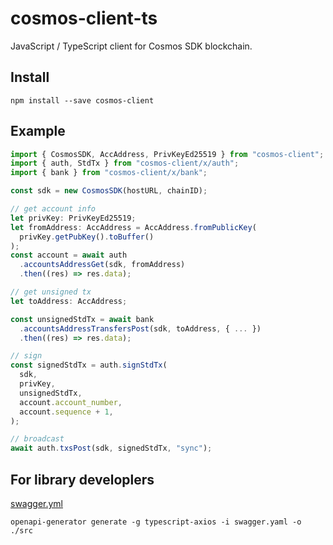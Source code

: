 # cosmos-client-ts

JavaScript / TypeScript client for Cosmos SDK blockchain.

## Install

```shell
npm install --save cosmos-client
```

## Example

```typescript
import { CosmosSDK, AccAddress, PrivKeyEd25519 } from "cosmos-client";
import { auth, StdTx } from "cosmos-client/x/auth";
import { bank } from "cosmos-client/x/bank";

const sdk = new CosmosSDK(hostURL, chainID);

// get account info
let privKey: PrivKeyEd25519;
let fromAddress: AccAddress = AccAddress.fromPublicKey(
  privKey.getPubKey().toBuffer()
);
const account = await auth
  .accountsAddressGet(sdk, fromAddress)
  .then((res) => res.data);

// get unsigned tx
let toAddress: AccAddress;

const unsignedStdTx = await bank
  .accountsAddressTransfersPost(sdk, toAddress, { ... })
  .then((res) => res.data);

// sign
const signedStdTx = auth.signStdTx(
  sdk,
  privKey,
  unsignedStdTx,
  account.account_number,
  account.sequence + 1,
);

// broadcast
await auth.txsPost(sdk, signedStdTx, "sync");
```

## For library developlers

[swagger.yml](https://github.com/cosmos/cosmos-sdk/blob/master/client/lcd/swagger-ui/swagger.yaml)

```shell
openapi-generator generate -g typescript-axios -i swagger.yaml -o ./src
```
